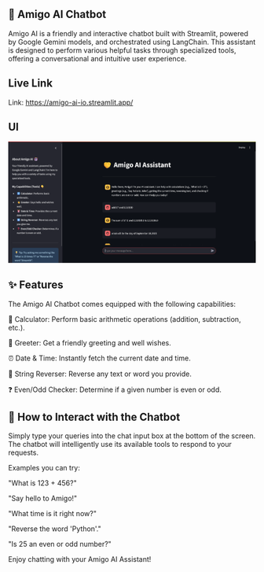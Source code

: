 ## 🤝 Amigo AI Chatbot

Amigo AI is a friendly and interactive chatbot built with Streamlit, powered by Google Gemini models, and orchestrated using LangChain. This assistant is designed to perform various helpful tasks through specialized tools, offering a conversational and intuitive user experience.

## Live Link

Link: https://amigo-ai-io.streamlit.app/
 
    

## UI
![AmigoAI.io](images/Screenshot.png)

## ✨ Features

The Amigo AI Chatbot comes equipped with the following capabilities:

🔢 Calculator: Perform basic arithmetic operations (addition, subtraction, etc.).

👋 Greeter: Get a friendly greeting and well wishes.

⏰ Date & Time: Instantly fetch the current date and time.

🔄 String Reverser: Reverse any text or word you provide.

❓ Even/Odd Checker: Determine if a given number is even or odd.
    
## 💬 How to Interact with the Chatbot

Simply type your queries into the chat input box at the bottom of the screen. The chatbot will intelligently use its available tools to respond to your requests.

Examples you can try:

"What is 123 + 456?"


"Say hello to Amigo!"

"What time is it right now?"

"Reverse the word 'Python'."

"Is 25 an even or odd number?"

Enjoy chatting with your Amigo AI Assistant!
